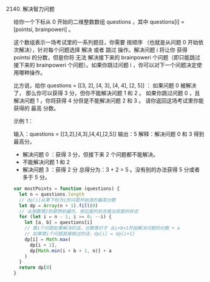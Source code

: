 2140. 解决智力问题

给你一个下标从 0 开始的二维整数数组 questions ，其中 questions[i] = [pointsi, brainpoweri] 。

这个数组表示一场考试里的一系列题目，你需要 按顺序 （也就是从问题 0 开始依次解决），针对每个问题选择 解决 或者 跳过 操作。解决问题 i 将让你 获得 pointsi 的分数，但是你将 无法 解决接下来的 brainpoweri 个问题（即只能跳过接下来的 brainpoweri 个问题）。如果你跳过问题 i ，你可以对下一个问题决定使用哪种操作。

比方说，给你 questions = [[3, 2], [4, 3], [4, 4], [2, 5]] ：
如果问题 0 被解决了， 那么你可以获得 3 分，但你不能解决问题 1 和 2 。
如果你跳过问题 0 ，且解决问题 1 ，你将获得 4 分但是不能解决问题 2 和 3 。
请你返回这场考试里你能获得的 最高 分数。

示例 1：

输入：questions = [[3,2],[4,3],[4,4],[2,5]]
输出：5
解释：解决问题 0 和 3 得到最高分。

- 解决问题 0 ：获得 3 分，但接下来 2 个问题都不能解决。
- 不能解决问题 1 和 2
- 解决问题 3 ：获得 2 分
  总得分为：3 + 2 = 5 。没有别的办法获得 5 分或者多于 5 分。

```js
var mostPoints = function (questions) {
  let n = questions.length
  // dp[i]从第下标为i的问题开始选的最高分数
  let dp = Array(n + 1).fill(0)
  // 从倒数第2到题想前遍历，用后面的状态推出前面的状态
  for (let i = n - 1; i >= 0; --i) {
    let [a, b] = questions[i]
    // 第i个问题如果解决的话，分数等价于 从i+b+1开始解决问题的分数 + a
    // 如果第i个问题直接跳过的话，dp[i] = dp[i+1]
    dp[i] = Math.max(
      dp[i + 1],
      dp[Math.min(i + b + 1, n)] + a
    )
  }
  return dp[0]
}
```
